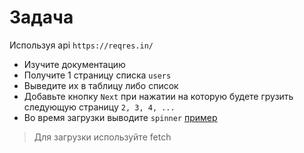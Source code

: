 # Задача

Используя api `https://reqres.in/ `
- Изучите документацию
- Получите 1 страницу списка `users`
- Выведите их в таблицу либо список
- Добавьте кнопку `Next` при нажатии на которую будете грузить следующую страницу `2, 3, 4, ...`
- Во время загрузки выводите `spinner` [пример](https://projects.lukehaas.me/css-loaders/)

> Для загрузки используйте fetch